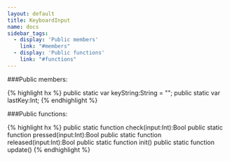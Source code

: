 ```yaml
---
layout: default
title: KeyboardInput
name: docs
sidebar_tags:
  - display: 'Public members'
    link: "#members"
  - display: 'Public functions'
    link: "#functions"
---
```

<a name="members"></a>

###Public members:

{% highlight hx %}
public static var keyString:String = "";
public static var lastKey:Int;
{% endhighlight %}
<a name="functions"></a>

###Public functions:

{% highlight hx %}
public static function check(input:Int):Bool
public static function pressed(input:Int):Bool
public static function released(input:Int):Bool
public static function init()
public static function update()
{% endhighlight %}